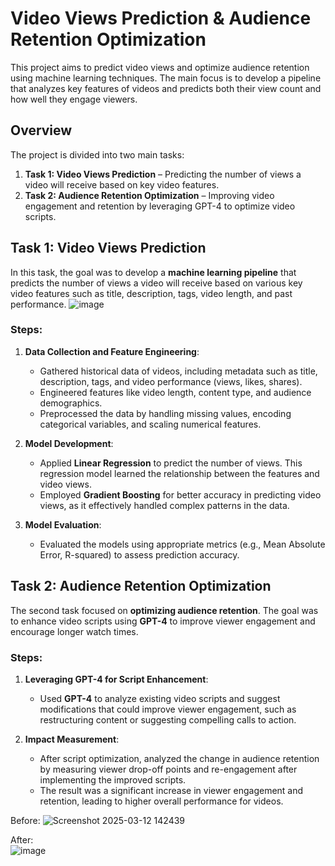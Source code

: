 # Video Views Prediction & Audience Retention Optimization

This project aims to predict video views and optimize audience retention using machine learning techniques. The main focus is to develop a pipeline that analyzes key features of videos and predicts both their view count and how well they engage viewers.

## Overview
The project is divided into two main tasks:
1. **Task 1: Video Views Prediction** – Predicting the number of views a video will receive based on key video features.
2. **Task 2: Audience Retention Optimization** – Improving video engagement and retention by leveraging GPT-4 to optimize video scripts.

## Task 1: Video Views Prediction
In this task, the goal was to develop a **machine learning pipeline** that predicts the number of views a video will receive based on various key video features such as title, description, tags, video length, and past performance.
![image](https://github.com/user-attachments/assets/cd4d20b8-7924-4e9b-a054-b9582a3aca5f)

### Steps:
1. **Data Collection and Feature Engineering**:
   - Gathered historical data of videos, including metadata such as title, description, tags, and video performance (views, likes, shares).
   - Engineered features like video length, content type, and audience demographics.
   - Preprocessed the data by handling missing values, encoding categorical variables, and scaling numerical features.

2. **Model Development**:
   - Applied **Linear Regression** to predict the number of views. This regression model learned the relationship between the features and video views.
   - Employed **Gradient Boosting** for better accuracy in predicting video views, as it effectively handled complex patterns in the data.

3. **Model Evaluation**:
   - Evaluated the models using appropriate metrics (e.g., Mean Absolute Error, R-squared) to assess prediction accuracy.

## Task 2: Audience Retention Optimization
The second task focused on **optimizing audience retention**. The goal was to enhance video scripts using **GPT-4** to improve viewer engagement and encourage longer watch times.

### Steps:
1. **Leveraging GPT-4 for Script Enhancement**:
   - Used **GPT-4** to analyze existing video scripts and suggest modifications that could improve viewer engagement, such as restructuring content or suggesting compelling calls to action.
   
2. **Impact Measurement**:
   - After script optimization, analyzed the change in audience retention by measuring viewer drop-off points and re-engagement after implementing the improved scripts.
   - The result was a significant increase in viewer engagement and retention, leading to higher overall performance for videos.

   
Before:
![Screenshot 2025-03-12 142439](https://github.com/user-attachments/assets/a8aa2b81-da43-422d-b652-588bfc1314c8)  
  
After:  
![image](https://github.com/user-attachments/assets/925adf02-c198-40d9-8f61-5fa685608ede)


